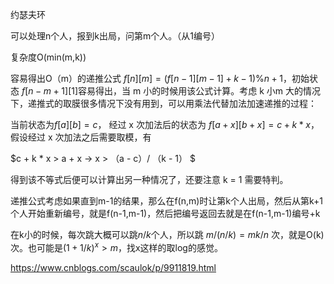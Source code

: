 约瑟夫环

可以处理n个人，报到k出局，问第m个人。（从1编号）

复杂度O(min(m,k))

容易得出O（m）的递推公式 $f[n][m]=(f[n-1][m-1]+k-1)\%n+1$，初始状态  $f[n-m+1][1]$容易得出，当 m 小的时候用该公式计算。考虑 k 小m 大的情况下，递推式的取膜很多情况下没有用到，可以用乘法代替加法加速递推的过程：

当前状态为$f[a][b] = c$， 经过 x 次加法后的状态为 $f[a+x][b+x] = c + k * x$，假设经过 x 次加法之后需要取模，有

$c + k * x > a + x   →   x > （a - c）/ （k - 1）   $

得到该不等式后便可以计算出另一种情况了，还要注意 k = 1 需要特判。

递推公式考虑如果直到m-1的结果，那么在f(n,m)时让第k个人出局，然后从第k+1个人开始重新编号，就是f(n-1,m-1)，然后把编号返回去就是在f(n-1,m-1)编号+k

在k小的时候，每次跳大概可以跳$n/k$个人，所以跳 $m/(n/k)=mk/n$ 次，就是O(k)次。也可能是$(1+1/k)^x>m$，找x这样的取log的感觉。

https://www.cnblogs.com/scaulok/p/9911819.html
